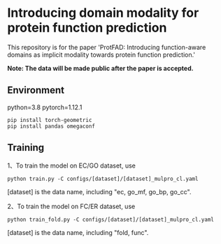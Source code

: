 # Introducing domain modality for protein function prediction
This repository is for the paper 'ProtFAD: Introducing function-aware domains as implicit modality towards protein function prediction.'

**Note: The data will be made public after the paper is accepted.**



## Environment

python=3.8   pytorch=1.12.1

```shell
pip install torch-geometric
pip install pandas omegaconf
```



## Training

1、To train the model on EC/GO dataset, use

```shell
python train.py -C configs/[dataset]/[dataset]_mulpro_cl.yaml
```

[dataset] is the data name, including "ec, go_mf, go_bp, go_cc".



2、To train the model on FC/ER dataset, use

```
python train_fold.py -C configs/[dataset]/[dataset]_mulpro_cl.yaml
```

[dataset] is the data name, including "fold, func".
